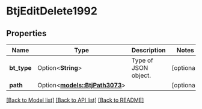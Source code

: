 # BtjEditDelete1992

## Properties

Name | Type | Description | Notes
------------ | ------------- | ------------- | -------------
**bt_type** | Option<**String**> | Type of JSON object. | [optional]
**path** | Option<[**models::BtjPath3073**](BTJPath-3073.md)> |  | [optional]

[[Back to Model list]](../README.md#documentation-for-models) [[Back to API list]](../README.md#documentation-for-api-endpoints) [[Back to README]](../README.md)


